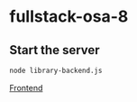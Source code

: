 # fullstack-osa-8

## Start the server

```bash
node library-backend.js
```

[Frontend](https://github.com/anttioo/fullstack-osa-8-frontend)

